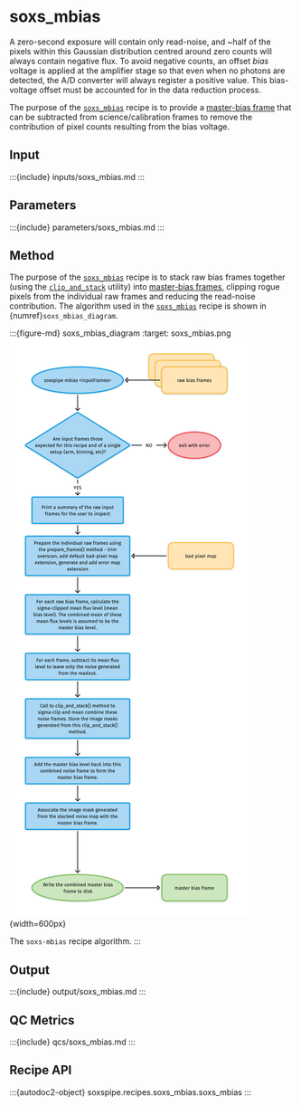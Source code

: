 # soxs_mbias

A zero-second exposure will contain only read-noise, and \~half of the pixels within this Gaussian distribution centred around zero counts will always contain negative flux. To avoid negative counts, an offset *bias* voltage is applied at the amplifier stage so that even when no photons are detected, the A/D converter will always register a positive value. This bias-voltage offset must be accounted for in the data reduction process. 

The purpose of the [`soxs_mbias`](#soxspipe.recipes.soxs_mbias) recipe is to provide a [master-bias frame](../files/master_bias.md) that can be subtracted from science/calibration frames to remove the contribution of pixel counts resulting from the bias voltage.



## Input

:::{include} inputs/soxs_mbias.md
:::

## Parameters

:::{include} parameters/soxs_mbias.md
:::

## Method

The purpose of the [`soxs_mbias`](#soxspipe.recipes.soxs_mbias) recipe is to stack raw bias frames together (using the [`clip_and_stack`](../utils/clip_and_stack.md) utility) into [master-bias frames](../files/master_bias.md), clipping rogue pixels from the individual raw frames and reducing the read-noise contribution. The algorithm used in the [`soxs_mbias`](#soxspipe.recipes.soxs_mbias) recipe is shown in {numref}`soxs_mbias_diagram`.

:::{figure-md} soxs_mbias_diagram
:target: soxs_mbias.png
![](soxs_mbias.png){width=600px}

The `soxs-mbias` recipe algorithm.
:::

## Output

:::{include} output/soxs_mbias.md
:::


## QC Metrics

:::{include} qcs/soxs_mbias.md
:::


## Recipe API

:::{autodoc2-object} soxspipe.recipes.soxs_mbias.soxs_mbias
:::

